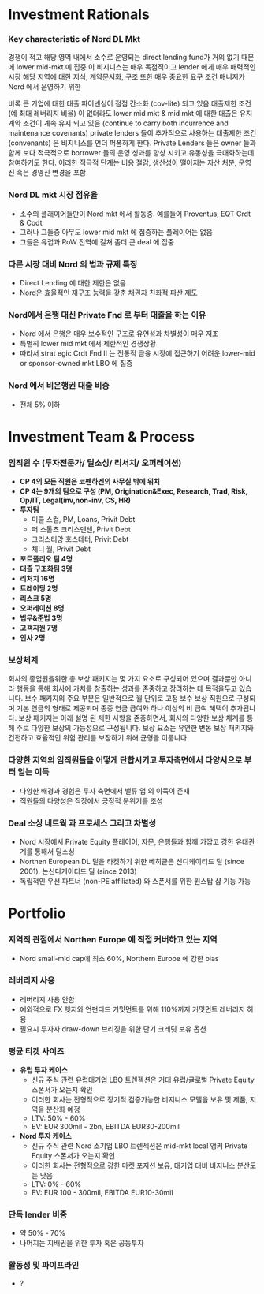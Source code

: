 # Investment Rationals

### Key characteristic of Nord DL Mkt

경쟁이 적고 해당 영역 내에서 소수로 운영되는 direct lending fund가 거의 없기 때문에 lower mid-mkt 에 집중
이 비지니스는 매우 독점적이고 lender 에게 매우 매력적인 시장
해당 지역에 대한 지식, 계약문서화, 구조 또한 매우 중요한 요구 조건 매니저가 Nord 에서 운영하기 위한

비록 큰 기업에 대한 대출 파이넨싱이 점점 간소화 (cov-lite) 되고 있음.대출제한 조건 (예 최대 레버리지 비율) 이 없더라도
lower mid mkt & mid mkt 에 대한 대출은 유지계약 조건이 계속 유지 되고 있음 (continue to carry both incurrence and maintenance covenants)
private lenders 들이 추가적으로 사용하는 대출제한 조건 (convenants) 은 비지니스를 언더 퍼폼하게 한다. 
Private Lenders 들은 owner 들과 함께 보다 적극적으로 borrower 들의 운영 성과를 향상 시키고 유동성을 극대화하는데 참여하기도 한다.
이러한 적극적 단계는 비용 절감, 생산성이 떨어지는 자산 처분, 운영진 혹은 경영진 변경을 포함

### Nord DL mkt 시장 점유율
- 소수의 플래이어들만이 Nord mkt 에서 활동중. 예를들어 Proventus, EQT Crdt & Codt
- 그러나 그들중 아무도 lower mid mkt 에 집중하는 플레이어는 없음
- 그들은 유럽과 RoW 전역에 걸쳐 좀더 큰 deal 에 집중

### 다른 시장 대비 Nord 의 법과 규제 특징
- Direct Lending 에 대한 제한은 없음 
- Nord은 효율적인 재구조 능력을 갖춘 채권자 친화적 파산 제도

### Nord에서 은행 대신 Private Fnd 로 부터 대출을 하는 이유
- Nord 에서 은행은 매우 보수적인 구조로 유연성과 차별성이 매우 저조
- 특별히 lower mid mkt 에서 제한적인 경쟁상황
- 따라서 strat egic Crdt Fnd II 는 전통적 금융 시장에 접근하기 어려운 lower-mid or sponsor-owned mkt LBO 에 집중

### Nord 에서 비은행권 대출 비중
- 전체 5% 이하

# Investment Team & Process

### 임직원 수 (투자전문가/ 딜소싱/ 리서치/ 오퍼레이션)
- **CP 4의 모든 직원은 코펜하겐의 사무실 밖에 위치**
- **CP 4는 9개의 팀으로 구성 (PM, Origination&Exec, Research, Trad, Risk, Op/IT, Legal(inv,non-inv, CS, HR)**
- **투자팀**
    - 미클 스컬, PM, Loans, Privit Debt
    - 퍼 스톨츠 크리스덴센, Privit Debt
    - 크리스티앙 호스테터, Privit Debt
    - 체니 월, Privit Debt
- **포트폴리오 팀 4명**
- **대출 구조화팀 3명**
- **리처치 16명**
- **트레이딩 2명**
- **리스크 5명**
- **오퍼레이션 8명**
- **법무&준법 3명**
- **고객지원 7명**
- **인사 2명**

### 보상체계
회사의 종업원을위한 총 보상 패키지는 몇 가지 요소로 구성되어 있으며 결과뿐만 아니라 행동을 통해 회사에 가치를 창출하는 성과를 존중하고 장려하는 데 목적을두고 있습니다. 
보수 패키지의 주요 부분은 일반적으로 월 단위로 고정 보수 보상 직원으로 구성되며 기본 연금의 형태로 제공되며 종종 연금 급여와 하나 이상의 비 급여 혜택이 추가됩니다. 
보상 패키지는 아래 설명 된 제한 사항을 존중하면서, 회사의 다양한 보상 체계를 통해 주로 다양한 보상의 가능성으로 구성됩니다. 
보상 요소는 유연한 변동 보상 패키지와 건전하고 효율적인 위험 관리를 보장하기 위해 균형을 이룹니다.

### 다양한 지역의 임직원들을 어떻게 단합시키고 투자측면에서 다양서으로 부터 얻는 이득
- 다양한 배경과 경험은 투자 측면에서 밸류 업 의 이득이 존재
- 직원들의 다양성은 직장에서 긍정적 분위기를 조성

### Deal 소싱 네트웤 과 프로세스 그리고 차별성
- Nord 시장에서 Private Equity 플레이어, 자문, 은행들과 함께 가깝고 강한 유대관계를 통해서 딜소싱
- Northen European DL 딜을 타켓하기 위한 베히클은 신디케이티드 딜 (since 2001), 논신디케이티드 딜 (since 2013)
- 독립적인 우선 파트너 (non-PE affiliated) 와 스폰서를 위한 원스탑 샵 기능 가능

# Portfolio

### 지역적 관점에서 Northen Europe 에 직접 커버하고 있는 지역
- Nord small-mid cap에 최소 60%, Northern Europe 에 강한 bias

### 레버리지 사용
- 레버리지 사용 안함
- 예외적으로 FX 헷지와 언펀디드 커밋먼트를 위해 110%까지 커밋먼트 레버리지 허용
- 필요시 투자자 draw-down 브리징을 위한 단기 크레딧 보유 옵션

### 평균 티켓 사이즈
- **유럽 투자 케이스**
    - 신규 주식 관련 유럽대기업 LBO 트렌젝션은 거대 유럽/글로벌 Private Equity 스폰서가 오는지 확인
    - 이러한 회사는 전형적으로 장기적 검증가능한 비지니스 모델을 보유 및 제품, 지역을 분산화 예정
    - LTV: 50% - 60% 
    - EV: EUR 300mil - 2bn, EBITDA EUR30-200mil
 - **Nord 투자 케이스**
    - 신규 주식 관련 Nord 소기업 LBO 트렌젝션은 mid-mkt local 앵커 Private Equity 스폰서가 오는지 확인
    - 이러한 회사는 전형적으로 강한 마켓 포지션 보유, 대기업 대비 비지니스 분산도는 낮음
    - LTV: 0% - 60%
    - EV: EUR 100 - 300mil, EBITDA EUR10-30mil
    
### 단독 lender 비중
- 약 50% - 70% 
- 나머지는 지배권을 위한 투자 혹은 공동투자

### 활동성 및 파이프라인
- ?
    

    
